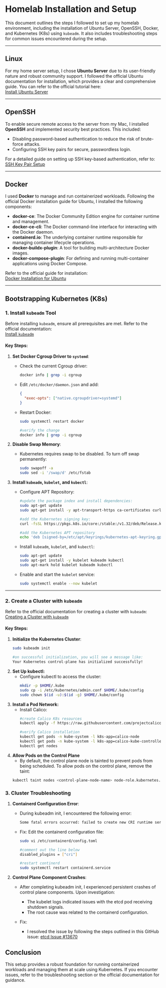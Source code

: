 # Homelab Installation and Setup

This document outlines the steps I followed to set up my homelab environment, including the installation of Ubuntu Server, OpenSSH, Docker, and Kubernetes (K8s) using `kubeadm`. It also includes troubleshooting steps for common issues encountered during the setup.

---

## **Linux**
For my home server setup, I chose **Ubuntu Server** due to its user-friendly nature and robust community support. I followed the official Ubuntu documentation for installation, which provides a clear and comprehensive guide. You can refer to the official tutorial here:  
[Install Ubuntu Server](https://ubuntu.com/tutorials/install-ubuntu-server#1-overview)

---

## **OpenSSH**
To enable secure remote access to the server from my Mac, I installed **OpenSSH** and implemented security best practices. This included:
- Disabling password-based authentication to reduce the risk of brute-force attacks.
- Configuring SSH key pairs for secure, passwordless login.

For a detailed guide on setting up SSH key-based authentication, refer to:  
[SSH Key Pair Setup](https://www.digitalocean.com/community/tutorials/how-to-configure-ssh-key-based-authentication-on-a-linux-server)

---

## **Docker**
I used **Docker** to manage and run containerized workloads. Following the official Docker installation guide for Ubuntu, I installed the following components:
- **docker-ce**: The Docker Community Edition engine for container runtime and management.
- **docker-ce-cli**: The Docker command-line interface for interacting with the Docker daemon.
- **containerd.io**: The underlying container runtime responsible for managing container lifecycle operations.
- **docker-buildx-plugin**: A tool for building multi-architecture Docker images.
- **docker-compose-plugin**: For defining and running multi-container applications using Docker Compose.

Refer to the official guide for installation:  
[Docker Installation for Ubuntu](https://docs.docker.com/engine/install/ubuntu/)

---

## **Bootstrapping Kubernetes (K8s)**

### **1. Install `kubeadm` Tool**
Before installing `kubeadm`, ensure all prerequisites are met. Refer to the official documentation:  
[Install `kubeadm`](https://kubernetes.io/docs/setup/production-environment/tools/kubeadm/install-kubeadm/)

#### **Key Steps:**
1. **Set Docker Cgroup Driver to `systemd`**:
   - Check the current Cgroup driver:
     ```bash
     docker info | grep -i cgroup
     ```
   - Edit `/etc/docker/daemon.json` and add:
     ```json
     {
       "exec-opts": ["native.cgroupdriver=systemd"]
     }

   - Restart Docker:
     ```bash
     sudo systemctl restart docker

     #verify the change
     docker info | grep -i cgroup
     ```

2. **Disable Swap Memory**:
   - Kubernetes requires swap to be disabled. To turn off swap permanently:
     ```bash
     sudo swapoff -a
     sudo sed -i '/swap/d' /etc/fstab
     ```

3. **Install `kubeadm`, `kubelet`, and `kubectl`**:
   - Configure APT Repository: 
     ```bash
     #update the package index and install dependencies:
     sudo apt-get update
     sudo apt-get install -y apt-transport-https ca-certificates curl gpg

     #add the Kubernetes signing key:
     curl -fsSL https://pkgs.k8s.io/core:/stable:/v1.32/deb/Release.key | sudo gpg --dearmor -o /etc/apt/keyrings/kubernetes-apt-keyring.gpg

     #add the Kubernetes APT repository
     echo 'deb [signed-by=/etc/apt/keyrings/kubernetes-apt-keyring.gpg] https://pkgs.k8s.io/core:/stable:/v1.32/deb/ /' | sudo tee /etc/apt/sources.list.d/kubernetes.list
     ```

   - Install `kubeadm`, `kubelet`, and `kubectl`:
     ```bash
     sudo apt-get update
     sudo apt-get install -y kubelet kubeadm kubectl
     sudo apt-mark hold kubelet kubeadm kubectl
     ```
   - Enable and start the `kubelet` service:
     ```bash
     sudo systemctl enable --now kubelet
     ```

---

### **2. Create a Cluster with `kubeadm`**
Refer to the official documentation for creating a cluster with `kubeadm`:  
[Creating a Cluster with `kubeadm`](https://kubernetes.io/docs/setup/production-environment/tools/kubeadm/create-cluster-kubeadm/)

#### **Key Steps:**
1. **Initialize the Kubernetes Cluster**:
     ```bash
     sudo kubeadm init

     #on successful initialization, you will see a message like:
     Your Kubernetes control-plane has initialized successfully!
     ```
2. **Set Up kubectl:**
   - Configure kubectl to access the cluster:
     ```bash
     mkdir -p $HOME/.kube
     sudo cp -i /etc/kubernetes/admin.conf $HOME/.kube/config
     sudo chown $(id -u):$(id -g) $HOME/.kube/config
     ```
3. **Install a Pod Network:**
   - Install Calico:
     ```bash
     #create Calico K8s resources
     kubectl apply -f https://raw.githubusercontent.com/projectcalico/calico/v3.26.1/manifests/calico.yaml

     #verify Calico installation
     kubectl get pods -n kube-system -l k8s-app=calico-node
     kubectl get pods -n kube-system -l k8s-app=calico-kube-controllers
     kubectl get nodes
     ```
4. **Allow Pods on the Control Plane**
   - By default, the control plane node is tainted to prevent pods from being scheduled. To allow pods on the control plane, remove the taint:
   ```bash
   kubectl taint nodes <control-plane-node-name> node-role.kubernetes.io/control-plane:NoSchedule-
   ```

### **3. Cluster Troubleshooting**
1. **Containerd Configuration Error**:
   - During kubeadm init, I encountered the following error:
     ```bash
     Some fatal errors occurred: failed to create new CRI runtime service: validate service connection: validate CRI v1 runtime API for endpoint "unix:///var/run/containerd/containerd.sock": rpc error: code = Unimplemented desc = unknown service runtime.v1.RuntimeService
     ```
   - Fix:
     Edit the containerd configuration file:
     ```bash
     sudo vi /etc/containerd/config.toml 

     #comment out the line below
     disabled_plugins = ["cri"]

     #restart continerd
     sudo systemctl restart containerd.service
     ```

2. **Control Plane Component Crashes**:
   - After completing kubeadm init, I experienced persistent crashes of control plane components. Upon investigation:
        - The kubelet logs indicated issues with the etcd pod receiving shutdown signals.
        - The root cause was related to the containerd configuration.

   - Fix:
        - I resolved the issue by following the steps outlined in this GitHub issue: [etcd Issue #13670](https://github.com/etcd-io/etcd/issues/13670)

## Conclusion
This setup provides a robust foundation for running containerized workloads and managing them at scale using Kubernetes. If you encounter issues, refer to the troubleshooting section or the official documentation for guidance.
